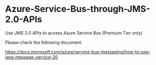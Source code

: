 # Azure-Service-Bus-through-JMS-2.0-APIs
Use JMS 2.0 APIs to access Azure Service Bus (Premium Tier only)

Please check the following document.

https://docs.microsoft.com/azure/service-bus-messaging/how-to-use-java-message-service-20
